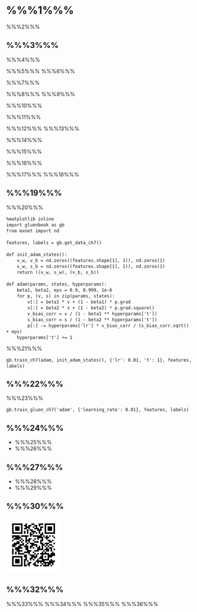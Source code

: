 # %%%1%%%

%%%2%%%

## %%%3%%%

%%%4%%%

%%%5%%% %%%6%%%

%%%7%%%

%%%8%%% %%%9%%%

%%%10%%%

%%%11%%%

%%%12%%% %%%13%%%


%%%14%%%

%%%15%%%

%%%16%%%

%%%17%%% %%%18%%%

## %%%19%%%

%%%20%%%

```{.python .input  n=2}
%matplotlib inline
import gluonbook as gb
from mxnet import nd

features, labels = gb.get_data_ch7()

def init_adam_states():
    v_w, v_b = nd.zeros((features.shape[1], 1)), nd.zeros(1)
    s_w, s_b = nd.zeros((features.shape[1], 1)), nd.zeros(1)
    return ((v_w, s_w), (v_b, s_b))

def adam(params, states, hyperparams):
    beta1, beta2, eps = 0.9, 0.999, 1e-6
    for p, (v, s) in zip(params, states):
        v[:] = beta1 * v + (1 - beta1) * p.grad
        s[:] = beta2 * s + (1 - beta2) * p.grad.square()
        v_bias_corr = v / (1 - beta1 ** hyperparams['t'])
        s_bias_corr = s / (1 - beta2 ** hyperparams['t'])
        p[:] -= hyperparams['lr'] * v_bias_corr / (s_bias_corr.sqrt() + eps)
    hyperparams['t'] += 1
```

%%%21%%%

```{.python .input  n=5}
gb.train_ch7(adam, init_adam_states(), {'lr': 0.01, 't': 1}, features, labels)
```

## %%%22%%%

%%%23%%%

```{.python .input  n=11}
gb.train_gluon_ch7('adam', {'learning_rate': 0.01}, features, labels)
```

## %%%24%%%

* %%%25%%%
* %%%26%%%

## %%%27%%%

* %%%28%%%
* %%%29%%%


## %%%30%%%

![](../img/qr_adam.svg)

## %%%32%%%

%%%33%%% %%%34%%% %%%35%%% %%%36%%%
